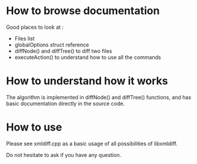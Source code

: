# How to browse documentation

Good places to look at :
- Files list
- globalOptions struct reference
- diffNode() and diffTree() to diff two files
- executeAction() to understand how to use all the commands


# How to understand how it works

The algorithm is implemented in diffNode() and diffTree() functions, and has basic documentation directly in the source code. 


# How to use

Please see xmldiff.cpp as a basic usage of all possibilities of libxmldiff.

Do not hesitate to ask if you have any question.